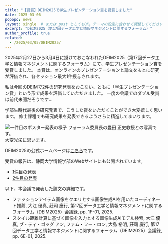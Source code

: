 ```yaml
---
title: "【受賞】DEIM2025で学生プレゼンテーション賞を受賞しました"
date: 2025-03-06
popopo: news
layout: single  # または post としてもOK。テーマの設定に合わせて調整してください。
excerpt: "DEIM2025（第17回データ工学と情報マネジメントに関するフォーラム）"
author_profile: true
related:
  - /2025/03/05/DEIM2025/
---
```


2025年2月27日から3月4日に掛けておこなわれたDEIM2025（第17回データ工学と情報マネジメントに関するフォーラム）にて、学生プレゼンテーション賞を受賞しました。
本賞は、オンラインのプレゼンテーションと論文をもとに研究が評価され、各セッション最大1件授与されます。

私は今回のDEIMで2件の研究発表をおこない、ともに「学生プレゼンテーション賞」という形で成果を評価していただきました。
一度の会議でのダブル受賞は前代未聞だそうです...

学部生時代最後の研究発表で、こうした賞をいただくことができ大変嬉しく思います。
修士課程でも研究成果を発表できるようさらに精進してまいります。

![一件目のポスター発表の様子](/assets/img/posts/20250306/DEIM2025Awards_1.jpg)
フォーラム委員長の豊田 正史教授との写真です。  
大変光栄に思います。

DEIM2025の公式ホームページは[こちら](https://pub.confit.atlas.jp/ja/event/deim2025/content/awards)です。

受賞の報告は、静岡大学情報学部のWebサイトにも公開されています。  
* [1件目の発表](https://www.inf.shizuoka.ac.jp/news/3910/)
* [2件目の発表](https://www.inf.shizuoka.ac.jp/news/3885/)

以下、本会議で発表した論文の詳細です。
* ファッションアイテム画像をクエリとする画像生成AIを用いたコーディネート推薦, 大江 優真, 莊司 慶行, 第17回データ工学と情報マネジメントに関するフォーラム（DEIM2025）会議録, pp. 1F-01, 2025.
* スタイル距離計算に基づく画像を入力とする画像生成AIモデル検索, 大江 優真, ブ・ティ・ゴッグ アン, ファム・フー・ロン, 大島 裕明, 莊司 慶行, 第17回データ工学と情報マネジメントに関するフォーラム（DEIM2025）会議録, pp. 6E-01, 2025.